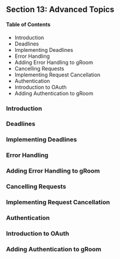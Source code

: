## Section 13: Advanced Topics

#### Table of Contents
- Introduction
- Deadlines
- Implementing Deadlines
- Error Handling
- Adding Error Handling to gRoom
- Cancelling Requests
- Implementing Request Cancellation
- Authentication
- Introduction to OAuth
- Adding Authentication to gRoom


### Introduction



### Deadlines



### Implementing Deadlines



### Error Handling



### Adding Error Handling to gRoom



### Cancelling Requests



### Implementing Request Cancellation



### Authentication



### Introduction to OAuth



### Adding Authentication to gRoom


